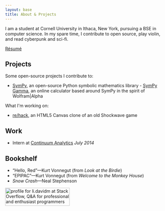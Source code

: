```yaml
---
layout: base
title: About & Projects
---
```


I am a student at Cornell University in Ithaca, New York, pursuing a BSE in
computer science. In my spare time, I contribute to open source, play
violin, and read cyberpunk and sci-fi.

[Résumé](/assets/resume.pdf)

## Projects

Some open-source projects I contribute to:

- [SymPy](http://sympy.org), an open-source Python symbolic mathematics
  library
      - [SymPy Gamma](http://sympygamma.com), an online calculator based around
        SymPy in the spirit of Wolfram|Alpha

What I'm working on:

- [re/hack](https://github.com/lidavidm/rehack), an HTML5 Canvas clone of an
  old Shockwave game

## Work

- Intern at [Continuum Analytics](http://continuum.io) *July 2014*

## Bookshelf

- “Hello, Red”—Kurt Vonnegut (from *Look at the Birdie*)
- “EPIPAC”—Kurt Vonnegut (from *Welcome to the Monkey House*)
- *Snow Crash*—Neal Stephenson

<script type="text/javascript" src="https://apis.google.com/js/plusone.js"></script>
<div class="g-person" data-href="https://plus.google.com/+DavidLi96"></div>

<a href="http://stackoverflow.com/users/262727/li-davidm">
<img src="http://stackoverflow.com/users/flair/262727.png?theme=clean" width="208" height="58" alt="profile for li.davidm at Stack Overflow, Q&amp;A for professional and enthusiast programmers" title="profile for li.davidm at Stack Overflow, Q&amp;A for professional and enthusiast programmers">
</a>
